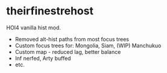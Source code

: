 # theirfinestrehost
HOI4 vanilla hist mod.
- Removed alt-hist paths from most focus trees
- Custom focus trees for: Mongolia, Siam, (WIP) Manchukuo
- Custom map - reduced lag, better balance
- Inf nerfed, Arty buffed
- etc.
